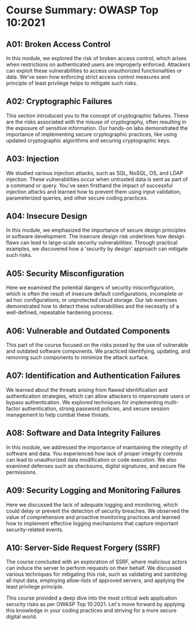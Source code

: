 # Course Summary: OWASP Top 10:2021

## A01: Broken Access Control
In this module, we explored the risk of broken access control, which arises when restrictions on authenticated users are improperly enforced. Attackers can exploit these vulnerabilities to access unauthorized functionalities or data. We've seen how enforcing strict access control measures and principle of least privilege helps to mitigate such risks.

## A02: Cryptographic Failures
This section introduced you to the concept of cryptographic failures. These are the risks associated with the misuse of cryptography, often resulting in the exposure of sensitive information. Our hands-on labs demonstrated the importance of implementing secure cryptographic practices, like using updated cryptographic algorithms and securing cryptographic keys.

## A03: Injection
We studied various injection attacks, such as SQL, NoSQL, OS, and LDAP injection. These vulnerabilities occur when untrusted data is sent as part of a command or query. You've seen firsthand the impact of successful injection attacks and learned how to prevent them using input validation, parameterized queries, and other secure coding practices.

## A04: Insecure Design
In this module, we emphasized the importance of secure design principles in software development. The insecure design risk underlines how design flaws can lead to large-scale security vulnerabilities. Through practical examples, we discovered how a 'security by design' approach can mitigate such risks.

## A05: Security Misconfiguration
Here we examined the potential dangers of security misconfiguration, which is often the result of insecure default configurations, incomplete or ad hoc configurations, or unprotected cloud storage. Our lab exercises demonstrated how to detect these vulnerabilities and the necessity of a well-defined, repeatable hardening process.

## A06: Vulnerable and Outdated Components
This part of the course focused on the risks posed by the use of vulnerable and outdated software components. We practiced identifying, updating, and removing such components to minimize the attack surface.

## A07: Identification and Authentication Failures
We learned about the threats arising from flawed identification and authentication strategies, which can allow attackers to impersonate users or bypass authentication. We explored techniques for implementing multi-factor authentication, strong password policies, and secure session management to help combat these threats.

## A08: Software and Data Integrity Failures
In this module, we addressed the importance of maintaining the integrity of software and data. You experienced how lack of proper integrity controls can lead to unauthorized data modification or code execution. We also examined defenses such as checksums, digital signatures, and secure file permissions.

## A09: Security Logging and Monitoring Failures
Here we discussed the lack of adequate logging and monitoring, which could delay or prevent the detection of security breaches. We observed the value of comprehensive and proactive monitoring practices and learned how to implement effective logging mechanisms that capture important security-related events.

## A10: Server-Side Request Forgery (SSRF)
The course concluded with an exploration of SSRF, where malicious actors can induce the server to perform requests on their behalf. We discussed various techniques for mitigating this risk, such as validating and sanitizing all input data, employing allow-lists of approved servers, and applying the least privilege principle.

This course provided a deep dive into the most critical web application security risks as per OWASP Top 10:2021. Let's move forward by applying this knowledge in your coding practices and striving for a more secure digital world.